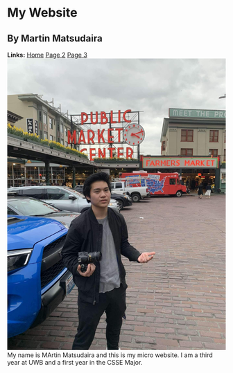 # My Website
## By Martin Matsudaira
**Links:**
[Home](/home.md)
[Page 2](/page2.md)
[Page 3](/page3.md)
![My Photo](/Snapchat-84462094.jpg)
My name is MArtin Matsudaira and this is my micro website. I am a third year at UWB and a first year in the CSSE Major.
